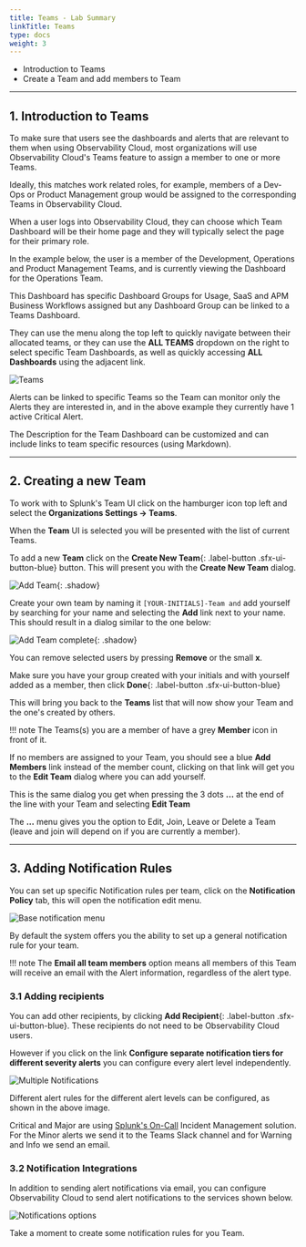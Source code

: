 ```yaml
---
title: Teams - Lab Summary
linkTitle: Teams
type: docs
weight: 3
---
```


* Introduction to Teams
* Create a Team and add members to Team

---

## 1. Introduction to Teams

To make sure that users see the dashboards and alerts that are relevant to them when using Observability Cloud, most organizations will use Observability Cloud's Teams feature to assign a member to one or more Teams.

Ideally, this matches work related roles, for example, members of a Dev-Ops or Product Management group would be assigned to the corresponding Teams in Observability Cloud.

When a user logs into Observability Cloud, they can choose which Team Dashboard will be their home page and they will typically select the page for their primary role.

In the example below, the user is a member of the Development, Operations and Product Management Teams, and is currently viewing the Dashboard for the Operations Team.

This Dashboard has specific Dashboard Groups for Usage, SaaS and APM Business Workflows assigned but any Dashboard Group can be linked to a Teams Dashboard.

They can use the menu along the top left to quickly navigate between their allocated teams, or they can use the **ALL TEAMS** dropdown on the right to select specific Team Dashboards, as well as quickly accessing **ALL Dashboards** using the adjacent link.

![Teams](/images/servicebureau/teams-homepage.png)

Alerts can be linked to specific Teams so the Team can monitor only the Alerts they are interested in, and in the above example they currently have 1 active Critical Alert.

The Description for the Team Dashboard can be customized and can include links to team specific resources (using Markdown).

---

## 2. Creating a new Team

To work with to Splunk's Team UI click on the hamburger icon top left and select the **Organizations Settings → Teams**.

When the **Team** UI is selected you will be presented with the list of current Teams.

To add a new **Team** click on the **Create New Team**{: .label-button .sfx-ui-button-blue} button. This will present you with the **Create New Team** dialog.

![Add Team](/images/servicebureau/create-new-team.png){: .shadow}

Create your own team by naming it `[YOUR-INITIALS]-Team and` add yourself by searching for your name and selecting the **Add** link next to your name. This should result in a dialog similar to the one below:

![Add Team complete](/images/servicebureau/add-to-team.png){: .shadow}

You can remove selected users by pressing  **Remove** or the small **x**.

Make sure you have your group created with your initials and with yourself added as a member, then click **Done**{: .label-button .sfx-ui-button-blue}

This will bring you back to the **Teams** list that will now show your Team and the one's created by others.

!!! note
    The Teams(s) you are a member of have a grey **Member** icon in front of it.

If no members are assigned to your Team, you should see a blue **Add Members** link instead of the member count, clicking on that link will get you to the **Edit Team** dialog where you can add yourself.

This is the same dialog you get when pressing the 3 dots **...** at the end of the line with your Team and selecting **Edit Team**

The **...** menu gives you the option to Edit, Join, Leave or Delete a Team (leave and join will depend on if you are currently a member).

---

## 3. Adding Notification Rules

You can set up specific Notification rules per team, click on the **Notification Policy** tab, this will open the notification edit menu.

![Base notification menu](/images/servicebureau/notification-policy.png)

By default the system offers you the ability to set up a general notification rule for your team.

!!! note
    The **Email all team members** option means all members of this Team will receive an email with the Alert information, regardless of the alert type.

### 3.1 Adding recipients

You can add other recipients, by clicking **Add Recipient**{: .label-button .sfx-ui-button-blue}. These recipients do not need to be Observability Cloud users.

However if you click on the link **Configure separate notification tiers for different severity alerts** you can configure every alert level independently.

![Multiple Notifications](/images/servicebureau/single-policy.png)

Different alert rules for the different alert levels can be configured, as shown in the above image.

Critical and Major are using [Splunk's On-Call](https://www.splunk.com/en_us/observability/on-call.html) Incident Management solution. For the Minor alerts we send it to the Teams Slack channel and for Warning and Info we send an email.

### 3.2 Notification Integrations

In addition to sending alert notifications via email, you can configure Observability Cloud to send alert notifications to the services shown below.

![Notifications options](/images/servicebureau/integrations.png)

Take a moment to create some notification rules for you Team.
